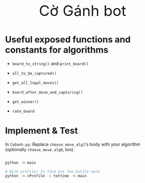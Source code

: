 <p align="center" style="font-size:xxx-large">
 Cờ Gánh bot
</p>

# Useful exposed functions and constants for algorithms

-   `board_to_string()` and `print_board()`

-   `all_to_be_captured()`

-   `get_all_legal_moves()`

-   `board_after_move_and_capturing()`

-   `get_winner()`

-   `rate_board`

# Implement & Test

In `CoGanh.py`: Replace `choose_move_alg1`'s body with your algorithm (optionally `choose_move_alg0`, too).

```bash

python -m main

# With profiler to find out the bottle neck
python -m cProfile -s tottime -m main

```
